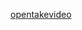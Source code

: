 <html>
<body>

<a href="mqzone://arouse/takevideo?callback=qzoneOpenDongXiao&dongxiao_id=201">opentakevideo</a>

</body>
</html>

